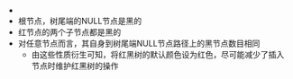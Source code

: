 -
- 根节点，树尾端的NULL节点是黑的
- 红节点的两个子节点都是黑的
- 对任意节点而言，其自身到树尾端NULL节点路径上的黑节点数目相同
	- 由这些性质衍生可知，将红黑树的默认颜色设为红色，尽可能减少了插入节点时维护红黑树的操作